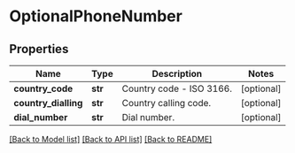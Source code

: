 # OptionalPhoneNumber


## Properties
Name | Type | Description | Notes
------------ | ------------- | ------------- | -------------
**country_code** | **str** | Country code - ISO 3166. | [optional] 
**country_dialling** | **str** | Country calling code. | [optional] 
**dial_number** | **str** | Dial number. | [optional] 

[[Back to Model list]](../README.md#documentation-for-models) [[Back to API list]](../README.md#documentation-for-api-endpoints) [[Back to README]](../README.md)


